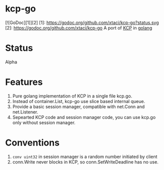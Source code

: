 # kcp-go
[![GoDoc][1]][2]
[1]: https://godoc.org/github.com/xtaci/kcp-go?status.svg
[2]: https://godoc.org/github.com/xtaci/kcp-go
A port of [KCP](https://github.com/skywind3000/kcp) in [golang](https://golang.org/)

# Status
Alpha

# Features
1. Pure golang implementation of KCP in a single file kcp.go.
2. Instead of container.List, kcp-go use slice based internal queue. 
3. Provide a basic session manager, compatible with net.Conn and net.Listener.
4. Sepearted KCP code and session manager code, you can use kcp.go only without session manager.

# Conventions
1. ```conv uint32``` in session manager is a random number initiated by client
2. conn.Write never blocks in KCP, so conn.SetWriteDeadline has no use.
